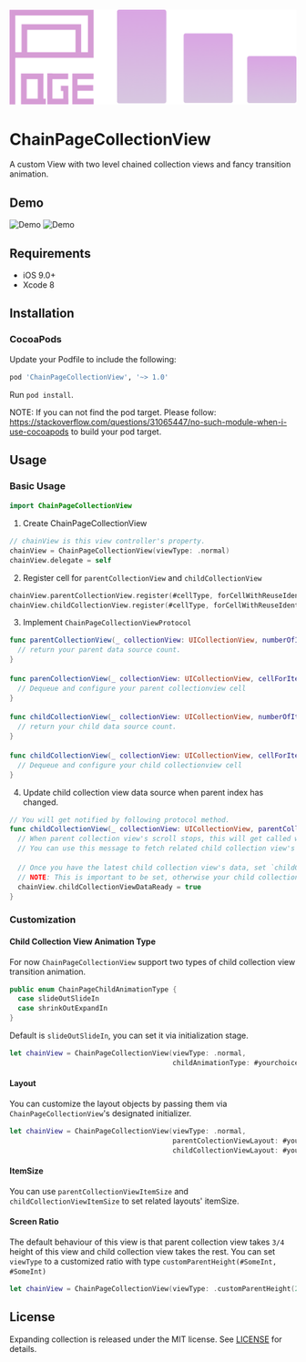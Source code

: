 <h3 align="center">
    <img src="Images/ChainPage.png" width=540/>
</h3>

# ChainPageCollectionView
A custom View with two level chained collection views and fancy transition animation.

## Demo

<img src="https://raw.githubusercontent.com/jindulys/ChainPageCollectionView/master/Images/slidedown.gif" alt="Demo" title="Demo" width="330"/>         <img src="https://raw.githubusercontent.com/jindulys/ChainPageCollectionView/master/Images/sshrink.gif" alt="Demo" title="Demo" width="330"/>

## Requirements

- iOS 9.0+
- Xcode 8

## Installation

### CocoaPods

Update your Podfile to include the following:

```ruby
pod 'ChainPageCollectionView', '~> 1.0'
```
Run `pod install`.

NOTE: If you can not find the pod target. Please follow: https://stackoverflow.com/questions/31065447/no-such-module-when-i-use-cocoapods to build your pod target.

## Usage

### Basic Usage

```swift
import ChainPageCollectionView
```

1. Create ChainPageCollectionView
```swift
// chainView is this view controller's property.
chainView = ChainPageCollectionView(viewType: .normal)
chainView.delegate = self
```
2. Register cell for `parentCollectionView` and `childCollectionView`
```swift
chainView.parentCollectionView.register(#cellType, forCellWithReuseIdentifier:#cellIdentifier)
chainView.childCollectionView.register(#cellType, forCellWithReuseIdentifier:#cellIdentifier)
```

3. Implement `ChainPageCollectionViewProtocol`
```swift
func parentCollectionView(_ collectionView: UICollectionView, numberOfItemsInSection section: Int) -> Int {
  // return your parent data source count.
}

func parenCollectionView(_ collectionView: UICollectionView, cellForItemAt indexPath: IndexPath) -> UICollectionViewCell {
  // Dequeue and configure your parent collectionview cell
}

func childCollectionView(_ collectionView: UICollectionView, numberOfItemsInSection section: Int) -> Int {
  // return your child data source count.
}

func childCollectionView(_ collectionView: UICollectionView, cellForItemAt indexPath: IndexPath) -> UICollectionViewCell {
  // Dequeue and configure your child collectionview cell
}
```

4. Update child collection view data source when parent index has changed.
```swift
// You will get notified by following protocol method.
func childCollectionView(_ collectionView: UICollectionView, parentCollectionViewIndex: Int) {
  // When parent collection view's scroll stops, this will get called with new parent collectionview's index.
  // You can use this message to fetch related child collection view's new data.
  
  // Once you have the latest child collection view's data, set `childCollectionViewDataReady` to `true`.
  // NOTE: This is important to be set, otherwise your child collection view propably will not show up again.
  chainView.childCollectionViewDataReady = true
}
```

### Customization

#### Child Collection View Animation Type

For now `ChainPageCollectionView` support two types of child collection view transition animation.

```swift
public enum ChainPageChildAnimationType {
  case slideOutSlideIn
  case shrinkOutExpandIn
}
```

Default is `slideOutSlideIn`, you can set it via initialization stage.
```swift
let chainView = ChainPageCollectionView(viewType: .normal, 
                                        childAnimationType: #yourchoice)
```

#### Layout

You can customize the layout objects by passing them via `ChainPageCollectionView`'s designated initializer.
```swift
let chainView = ChainPageCollectionView(viewType: .normal, 
                                        parentColectionViewLayout: #yourlayout, 
                                        childCollectionViewLayout: #yourlayout)
```
#### ItemSize

You can use `parentCollectionViewItemSize` and `childCollectionViewItemSize` to set related layouts' itemSize.

#### Screen Ratio

The default behaviour of this view is that parent collection view takes `3/4` height of this view and child collection view takes the rest. You can set `viewType` to a customized ratio with type `customParentHeight(#SomeInt, #SomeInt)`
```swift
let chainView = ChainPageCollectionView(viewType: .customParentHeight(28, 12))
```

## License

Expanding collection is released under the MIT license.
See [LICENSE](./LICENSE) for details.


